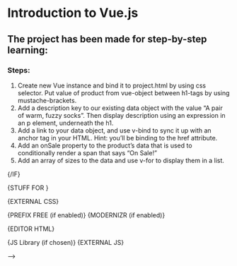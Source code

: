 # Introduction to Vue.js


## The project has been made for step-by-step learning:

### Steps: 
1. Create new Vue instance and bind it to project.html by using css selector. Put value of product from vue-object between h1-tags by using mustache-brackets.
2. Add a description key to our existing data object with the value “A pair of warm, fuzzy socks”. Then display description using an expression in an p element, underneath the h1.
3. Add a link to your data object, and use v-bind to sync it up with an anchor tag in your HTML. Hint: you’ll be binding to the href attribute.
4. Add an onSale property to the product’s data that is used to conditionally render a span that says “On Sale!”
5. Add an array of sizes to the data and use v-for to display them in a list.

<!-- ### Dependencies

The application needs to have the following dependencies:
1. npm --version 6.1.0
2. node --version 8.*.*

### Deploy

#### $ npm install

Before start the program is supposed to run the command [npm install].<br> 
It downloads needed modules and prepars the programm for starting.<br>
i.e. will be created folders : 'logs' and 'reports'.<br>
And will be run webdriver-manager update.

#### There is a list of modules and their versions:

    `"chai": "^4.1.2",
    "cucumber": "^5.0.1",
    "cucumber-json-reporter-to-html": "git+https://github.com/KarneyenkaDzmitry/cucumber-json-reporter-to-html.git",
    "protractor": "^5.4.0",
    "protractor-cucumber-framework": "^6.1.1",
    "winston": "^3.0.0",
    "yargs": "^12.0.2"`

## Structure 
### Folders: -->
<!-- 
<!DOCTYPE html>
<html lang="en" {IF CLASSES}class="classes"{/IF}>

<head>

  <meta charset="UTF-8">

  {IF PRIVATE}
  <meta name="robots" content="noindex">
  {ELSE}
  <!-- MIT License -->
  {/IF}

  <title>{TITLE}</title>

  {STUFF FOR <HEAD>}

  <link rel="stylesheet" href="{CSS RESET CHOICE}">
  {EXTERNAL CSS}
  <style>
  {EDITOR CSS}
  </style>

  {PREFIX FREE (if enabled)}
  {MODERNIZR (if enabled)}

</head>

<body>

  {EDITOR HTML}

  {JS Library (if chosen)}
  {EXTERNAL JS}

  <script>
    {EDITOR JS}
    //# sourceURL=pen.js
  </script>

</body>

</html> -->